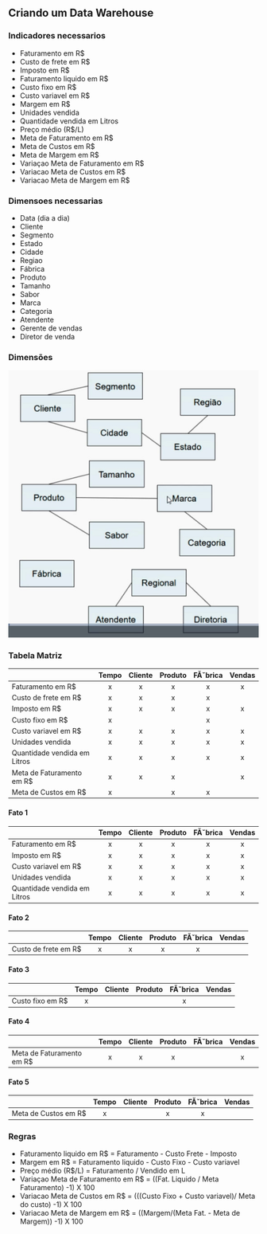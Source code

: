 
## Criando um Data Warehouse

### Indicadores necessarios

- Faturamento em R$
- Custo de frete em R$
- Imposto em R$
- Faturamento liquido em R$
- Custo fixo em R$
- Custo variavel em R$
- Margem em R$
- Unidades vendida
- Quantidade vendida em Litros
- Preço médio (R$/L)
- Meta de Faturamento em R$
- Meta de Custos em R$
- Meta de Margem em R$
- Variaçao Meta de Faturamento em R$
- Variacao Meta de Custos em R$
- Variacao Meta de Margem em R$

### Dimensoes necessarias

- Data (dia a dia)
- Cliente
- Segmento
- Estado
- Cidade
- Regiao
- Fábrica
- Produto
- Tamanho
- Sabor
- Marca
- Categoria
- Atendente
- Gerente de vendas
- Diretor de venda

### Dimensões

![](pics/pic6.jpeg)


### Tabela Matriz

|                              | Tempo | Cliente | Produto | FĂˇbrica | Vendas |
|------------------------------|:-----:|:-------:|:-------:|:--------:|:------:|
| Faturamento em R$            | x     | x       | x       | x        | x      |
| Custo de frete em R$         | x     | x       | x       | x        |        |
| Imposto em R$                | x     | x       | x       | x        | x      |
| Custo fixo em R$             | x     |         |         | x        |        |
| Custo variavel em R$         | x     | x       | x       | x        | x      |
| Unidades vendida             | x     | x       | x       | x        | x      |
| Quantidade vendida em Litros | x     | x       | x       | x        | x      |
| Meta de Faturamento em R$    | x     | x       | x       |          | x      |
| Meta de Custos em R$         | x     |         | x       | x        |        |


#### Fato 1

|                              | Tempo | Cliente | Produto | FĂˇbrica | Vendas |
|------------------------------|:-----:|:-------:|:-------:|:--------:|:------:|
| Faturamento em R$            | x     | x       | x       | x        | x      |
| Imposto em R$                | x     | x       | x       | x        | x      |
| Custo variavel em R$         | x     | x       | x       | x        | x      |
| Unidades vendida             | x     | x       | x       | x        | x      |
| Quantidade vendida em Litros | x     | x       | x       | x        | x      |


#### Fato 2

|                              | Tempo | Cliente | Produto | FĂˇbrica | Vendas |
|------------------------------|:-----:|:-------:|:-------:|:--------:|:------:|
| Custo de frete em R$         | x     | x       | x       | x        |        |


#### Fato 3

|                              | Tempo | Cliente | Produto | FĂˇbrica | Vendas |
|------------------------------|:-----:|:-------:|:-------:|:--------:|:------:|
| Custo fixo em R$             | x     |         |         | x        |        |

#### Fato 4 

|                              | Tempo | Cliente | Produto | FĂˇbrica | Vendas |
|------------------------------|:-----:|:-------:|:-------:|:--------:|:------:|
| Meta de Faturamento em R$    | x     | x       | x       |          | x      |

#### Fato 5

|                              | Tempo | Cliente | Produto | FĂˇbrica | Vendas |
|------------------------------|:-----:|:-------:|:-------:|:--------:|:------:|
| Meta de Custos em R$         | x     |         | x       | x        |        |


### Regras

- Faturamento liquido em R$ = Faturamento - Custo Frete - Imposto
- Margem em R$ = Faturamento liquido - Custo Fixo - Custo variavel
- Preço médio (R$/L) = Faturamento / Vendido em L
- Variaçao Meta de Faturamento em R$ =  ((Fat. Liquido / Meta Faturamento) -1) X 100
- Variacao Meta de Custos em R$ = (((Custo Fixo + Custo variavel)/ Meta do custo) -1) X 100
- Variacao Meta de Margem em R$ = ((Margem/(Meta Fat. - Meta de Margem)) -1) X 100

